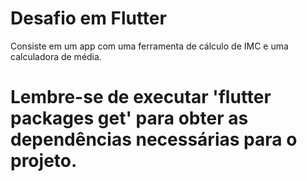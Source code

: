 # Desafio em Flutter

Consiste em um app com uma ferramenta de cálculo de IMC e uma calculadora de média.

# Lembre-se de executar 'flutter packages get' para obter as dependências necessárias para o projeto. #
